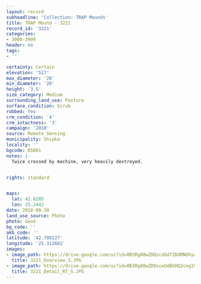 ```yaml
---
layout: record
subheadline: 'Collection: TRAP Mounds'
title: TRAP Mound - 3221
record_id: '3221'
categories:
- 3000-3999
header: no
tags:
- ''

certainty: Certain
elevation: '517'
max_diameter: '20'
min_diameter: '20'
height: '3.5'
size_category: Medium
surrounding_land_use: Pasture
surface_condition: Scrub
robbed: Yes
crm_condition: '4'
crm_intactness: '3'
campaign: '2010'
source: Remote Sensing
municipality: Shipka
locality: ''
bgcode: DS001
notes: |-
  Twice crossed by machine, very heavily destroyed.


rights: standard


maps:
  lat: 42.6285
  lon: 25.2442
date: 2018-08-30
land_use_source: Photo
photo: Good
bg_code: ''
akb_code: ''
latitude: '42.709127'
longitude: '25.312682'
images:
- image_path: https://drive.google.com/uc?id=0B3Rg88wZDQscdGdfZDdMNUhyam8
  title: 3221_Overview_S.JPG
- image_path: https://drive.google.com/uc?id=0B3Rg88wZDQsceUdBSHQ2cng1Vnc
  title: 3221_Detail_RT_S.JPG
---
```

